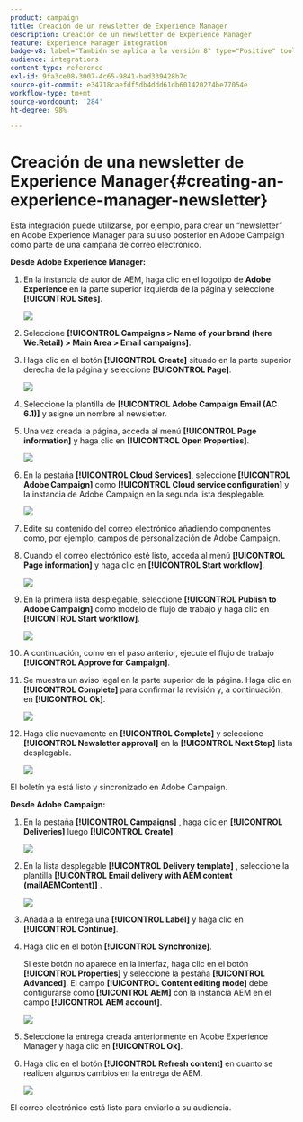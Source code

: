 ```yaml
---
product: campaign
title: Creación de un newsletter de Experience Manager
description: Creación de un newsletter de Experience Manager
feature: Experience Manager Integration
badge-v8: label="También se aplica a la versión 8" type="Positive" tooltip="También se aplica a Campaign v8"
audience: integrations
content-type: reference
exl-id: 9fa3ce08-3007-4c65-9841-bad339428b7c
source-git-commit: e34718caefdf5db4ddd61db601420274be77054e
workflow-type: tm+mt
source-wordcount: '284'
ht-degree: 98%

---
```


# Creación de una newsletter de Experience Manager{#creating-an-experience-manager-newsletter}



Esta integración puede utilizarse, por ejemplo, para crear un “newsletter” en Adobe Experience Manager para su uso posterior en Adobe Campaign como parte de una campaña de correo electrónico.

**Desde Adobe Experience Manager:**

1. En la instancia de autor de AEM, haga clic en el logotipo de **Adobe Experience** en la parte superior izquierda de la página y seleccione **[!UICONTROL Sites]**.

   ![](assets/aem_uc_1.png)

1. Seleccione **[!UICONTROL Campaigns > Name of your brand (here We.Retail) > Main Area > Email campaigns]**.
1. Haga clic en el botón **[!UICONTROL Create]** situado en la parte superior derecha de la página y seleccione **[!UICONTROL Page]**.

   ![](assets/aem_uc_2.png)

1. Seleccione la plantilla de **[!UICONTROL Adobe Campaign Email (AC 6.1)]** y asigne un nombre al newsletter.
1. Una vez creada la página, acceda al menú **[!UICONTROL Page information]** y haga clic en **[!UICONTROL Open Properties]**.

   ![](assets/aem_uc_3.png)

1. En la pestaña **[!UICONTROL Cloud Services]**, seleccione **[!UICONTROL Adobe Campaign]** como **[!UICONTROL Cloud service configuration]** y la instancia de Adobe Campaign en la segunda lista desplegable.

   ![](assets/aem_uc_4.png)

1. Edite su contenido del correo electrónico añadiendo componentes como, por ejemplo, campos de personalización de Adobe Campaign.
1. Cuando el correo electrónico esté listo, acceda al menú **[!UICONTROL Page information]** y haga clic en **[!UICONTROL Start workflow]**.

   ![](assets/aem_uc_5.png)

1. En la primera lista desplegable, seleccione **[!UICONTROL Publish to Adobe Campaign]** como modelo de flujo de trabajo y haga clic en **[!UICONTROL Start workflow]**.

   ![](assets/aem_uc_6.png)

1. A continuación, como en el paso anterior, ejecute el flujo de trabajo **[!UICONTROL Approve for Campaign]**.
1. Se muestra un aviso legal en la parte superior de la página. Haga clic en **[!UICONTROL Complete]** para confirmar la revisión y, a continuación, en **[!UICONTROL Ok]**.

   ![](assets/aem_uc_7.png)

1. Haga clic nuevamente en **[!UICONTROL Complete]** y seleccione **[!UICONTROL Newsletter approval]** en la **[!UICONTROL Next Step]** lista desplegable.

   ![](assets/aem_uc_8.png)

El boletín ya está listo y sincronizado en Adobe Campaign.

**Desde Adobe Campaign:**

1. En la pestaña **[!UICONTROL Campaigns]** , haga clic en **[!UICONTROL Deliveries]** luego **[!UICONTROL Create]**.

   ![](assets/aem_uc_9.png)

1. En la lista desplegable **[!UICONTROL Delivery template]** , seleccione la plantilla **[!UICONTROL Email delivery with AEM content (mailAEMContent)]** .

   ![](assets/aem_uc_10.png)

1. Añada a la entrega una **[!UICONTROL Label]** y haga clic en **[!UICONTROL Continue]**.
1. Haga clic en el botón **[!UICONTROL Synchronize]**.

   Si este botón no aparece en la interfaz, haga clic en el botón **[!UICONTROL Properties]** y seleccione la pestaña **[!UICONTROL Advanced]**. El campo **[!UICONTROL Content editing mode]** debe configurarse como **[!UICONTROL AEM]** con la instancia AEM en el campo **[!UICONTROL AEM account]**.

   ![](assets/aem_uc_11.png)

1. Seleccione la entrega creada anteriormente en Adobe Experience Manager y haga clic en **[!UICONTROL Ok]**.
1. Haga clic en el botón **[!UICONTROL Refresh content]** en cuanto se realicen algunos cambios en la entrega de AEM.

   ![](assets/aem_uc_12.png)

El correo electrónico está listo para enviarlo a su audiencia.
